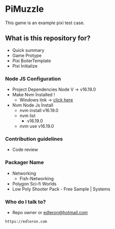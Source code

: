 # PiMuzzle

This game is an example pixi test case.

## What is this repository for?

* Quick summary
* Game Protype
* Pixi BoilerTemplate
* Pixi İnitialize

### Node JS Configuration

* Project Dependencies Node V -> v16.19.0
* Make Nvm İnstalled !
  * Windows link -> [click here](https://github.com/coreybutler/nvm-windows/releases)
* Nvm Node Js İnstall
  * nvm install v16.19.0
  * nvm list
    * v16.19.0
  * nvm use v16.19.0

### Contribution guidelines

* Code review

### Packager Name

* Networking
  * Fish-Networking
* Polygon Sci-fi Worlds
* Low Poly Shooter Pack - Free Sample | Systems

### Who do I talk to?

* Repo owner or edleron@hotmail.com

```
https://edleron.com
```
